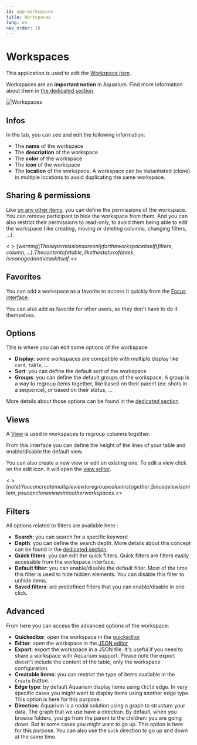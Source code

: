 ```yaml
---
id: app-workspaces
title: Workspaces
lang: en
nav_order: 10
---
```


# Workspaces

This application is used to edit the [Workspace item](../items/workspace.md).

Workspaces are an **important notion** in Aquarium. Find more information about them in [the dedicated section](../workspaces/index.md).

![Workspaces](../../_medias/workspaces.png)

## Infos

In the tab, you can see and edit the following information:

- The **name** of the workspace
- The **description** of the workspace
- The **color** of the workspace
- The **icon** of the workspace
- The **location** of the workspace. A workspace can be instantiated (clone) in multiple locations to avoid duplicating the same workspace.

## Sharing & permissions

Like [on any other items](../items/index.md#permissions), you can define the permissions of the workspace. You can remove participant to hide the workspace from them. And you can also restrict their permissions to read-only, to avoid them being able to edit the workspace (like creating, moving or deleting columns, changing filters, ...).

<$>[warning]
Those permissions are only for the workspace itself (filters, column, ...). The content of a table, like the status of a task, is managed on the task itself.
<$>

## Favorites

You can add a workspace as a favorite to access it quickly from the [Focus interface](../introduction/focus.md).

You can also add as favorite for other users, so they don't have to do it themselves.

## Options

This is where you can edit some options of the workspace:

- **Display**: some workspaces are compatible with multiple display like `card`, `table`, ...
- **Sort**: you can define the default sort of the workspace
- **Groups**: you can define the default groups of the workspace. A group is a way to regroup items together, like based on their parent (ex: shots in a sequence), or based on their status, ...

More details about those options can be found in the [dedicated section](../workspaces/index.md#options).

## Views

A [View](../items/view.md) is used in workspaces to regroup columns together.

From this interface you can define the height of the lines of your table and enable/disable the default view.

You can also create a new view or edit an existing one. To edit a view click on the <span class="aq-icon">edit</span> icon. It will open the [view editor](./views.md).

<$>[note]
You can create multiple view to regroup columns together. Since a view is an item, you can clone views into other workspaces.
<$>

## Filters

All options related to filters are available here :

- **Search**: you can search for a specific keyword
- **Depth**: you can define the search depth. More details about this concept can be found in the [dedicated section](../workspaces/index.md#depth).
- **Quick filters**: you can edit the quick filters. Quick filters are filters easily accessible from the workspace interface.
- **Default filter**: you can enable/disable the default filter. Most of the time this filter is used to hide hidden elements. You can disable this filter to unhide items.
- **Saved filters**: are predefined filters that you can enable/disable in one click.

## Advanced

From here you can access the advanced options of the workspace:

- **Quickeditor**: open the workspace in the [quickeditor](./quickeditor.md)
- **Editor**: open the workspace in the [JSON editor](./texteditor.md)
- **Export**: export the workspace in a JSON file. It's useful if you need to share a workspace with Aquarium support. Please note the export doesn't include the content of the table, only the workspace configuration.
- **Creatable items**: you can restrict the type of items available in the `Create` button.
- **Edge type**: by default Aquarium display items using `Child` edge. In very specific cases you might want to display items using another edge type. This option is here for this purpose.
- **Direction**: Aquarium is a nodal solution using a graph to structure your data. The graph that we use have a direction. By default, when you browse folders, you go from the parent to the children: you are going down. But in some cases you might want to go up. This option is here for this purpose. You can also use the `both` direction to go up and down at the same time.